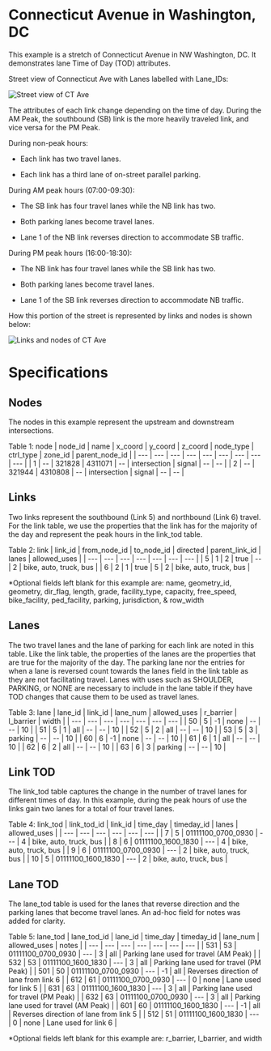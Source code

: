 # Connecticut Avenue in Washington, DC 

This example is a stretch of Connecticut Avenue in NW Washington, DC. It demonstrates lane Time of Day (TOD) attributes. 

Street view of Connecticut Ave with Lanes labelled with Lane_IDs:

![Street view of CT Ave](https://github.com/zephyr-data-specs/GMNS/blob/updates/Images/CT_Ave_1.png)

The attributes of each link change depending on the time of day. During the AM Peak, the southbound (SB) link is the more heavily traveled link, and vice versa for the PM Peak.

During non-peak hours: 

  - Each link has two travel lanes. 

  - Each link has a third lane of on-street parallel parking.  

During AM peak hours (07:00-09:30):

  - The SB link has four travel lanes while the NB link has two.

  - Both parking lanes become travel lanes.

  - Lane 1 of the NB link reverses direction to accommodate SB traffic.

During PM peak hours (16:00-18:30):

  - The NB link has four travel lanes while the SB link has two.

  - Both parking lanes become travel lanes.

  - Lane 1 of the SB link reverses direction to accommodate NB traffic.

How this portion of the street is represented by links and nodes is shown below:

![Links and nodes of CT Ave](https://github.com/zephyr-data-specs/GMNS/blob/updates/Images/CT_Ave_2.png)


# Specifications

## Nodes

The nodes in this example represent the upstream and downstream intersections.

Table 1: node
| node_id | name | x_coord | y_coord | z_coord | node_type    | ctrl_type | zone_id | parent_node_id |
| ---	  | ---  | ---     | ---     | ---     | ---          | ---       | ---     | --- |
| 1	  | --   | 321828  | 4311071 | --      | intersection | signal    | --      | -- |
| 2	  | --   | 321944  | 4310808 | --      | intersection | signal    | --      | -- |


## Links

Two links represent the southbound (Link 5) and northbound (Link 6) travel. For the link table, we use the properties that the link has for the majority of the day and represent the peak hours in the link_tod table.

Table 2: link
| link_id | from_node_id | to_node_id | directed | parent_link_id | lanes | allowed_uses |
| ---	  | ---	         | ---        | ---      | ---            | ---   | ---          |
| 5	  | 1	         | 2          | true     | --             | 2     | bike, auto, truck, bus |
| 6       | 2	         | 1          | true     | 5              | 2     | bike, auto, truck, bus |

*Optional fields left blank for this example are: name, geometry_id, geometry, dir_flag, length, grade, facility_type, capacity, free_speed, bike_facility, ped_facility, parking, jurisdiction, & row_width

## Lanes

The two travel lanes and the lane of parking for each link are noted in this table. Like the link table, the properties of the lanes are the properties that are true for the majority of the day. The parking lane nor the entries for when a lane is reversed count towards the lanes field in the link table as they are not facilitating travel. Lanes with uses such as SHOULDER, PARKING, or NONE are necessary to include in the lane table if they have TOD changes that cause them to be used as travel lanes.

Table 3: lane
| lane_id | link_id | lane_num | allowed_uses | r_barrier | l_barrier | width |
| ---     | ---     | ---      | ---          | ---       | ---       | ---   |
| 50      | 5       | -1       | none         | --        | --        | 10    |
| 51      | 5       | 1        | all          | --        | --        | 10    |
| 52      | 5       | 2        | all          | --        | --        | 10    |
| 53      | 5       | 3        | parking      | --        | --        | 10    | 
| 60      | 6       | -1       | none         | --        | --        | 10    |
| 61      | 6       | 1        | all          | --        | --        | 10    |
| 62      | 6       | 2        | all          | --        | --        | 10    |
| 63      | 6       | 3        | parking      | --        | --        | 10    |

## Link TOD

The link_tod table captures the change in the number of travel lanes for different times of day. In this example, during the peak hours of use the links gain two lanes for a total of four travel lanes.

Table 4: link_tod
| link_tod_id | link_id | time_day           | timeday_id | lanes | allowed_uses |
| ---         | ---	| ---                | ---        | ---	  | ---          |
| 7           | 5	| 01111100_0700_0930 | ---        | 4	  | bike, auto, truck, bus  |
| 8           | 6	| 01111100_1600_1830 | ---        | 4	  | bike, auto, truck, bus  |
| 9           | 6	| 01111100_0700_0930 | ---        | 2	  | bike, auto, truck, bus  |
| 10          | 5	| 01111100_1600_1830 | ---        | 2	  | bike, auto, truck, bus  |

## Lane TOD

The lane_tod table is used for the lanes that reverse direction and the parking lanes that become travel lanes. An ad-hoc field for notes was added for clarity.

Table 5: lane_tod
| lane_tod_id | lane_id | time_day           | timeday_id | lane_num | allowed_uses | notes |
| ---         | ---     | ---                | ---        | ---      | ---          | ---   |
| 531         | 53      | 01111100_0700_0930 | ---        | 3        | all          | Parking lane used for travel (AM Peak)   |
| 532         | 53      | 01111100_1600_1830 | ---        | 3        | all          | Parking lane used for travel (PM Peak)   |
| 501         | 50      | 01111100_0700_0930 | ---        | -1       | all          | Reverses direction of lane from link 6   |
| 612         | 61      | 01111100_0700_0930 | ---        | 0        | none         | Lane used for link 5                     |
| 631         | 63      | 01111100_1600_1830 | ---        | 3        | all          | Parking lane used for travel (PM Peak)   |
| 632         | 63      | 01111100_0700_0930 | ---        | 3        | all          | Parking lane used for travel (AM Peak)   |
| 601         | 60      | 01111100_1600_1830 | ---        | -1       | all          | Reverses direction of lane from link 5   |
| 512         | 51      | 01111100_1600_1830 | ---        | 0        | none         | Lane used for link 6                     |

*Optional fields left blank for this example are: r_barrier, l_barrier, and width
